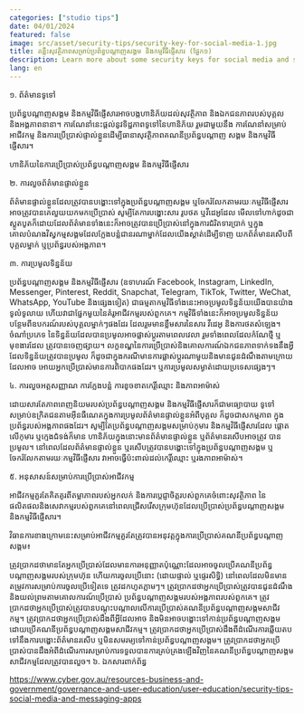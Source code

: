 ```yaml
---
categories: ["studio tips"]
date: 04/01/2024
featured: false
image: src/asset/security-tips/security-key-for-social-media-1.jpg
title: គន្លឹះសុវត្ថិភាពសម្រាប់ប្រព័ន្ធបណ្តាញសង្គម និងកម្មវិធីផ្ញើសារ (ផ្នែក១)
description: Learn more about some security keys for social media and sms.
lang: en
---
```


១. ព័ត៌មានទូទៅ

ប្រព័ន្ធបណ្តាញសង្គម និងកម្មវិធីផ្ញើសារអាចបង្កហានិភ័យដល់សុវត្ថិភាព និងឯកជនភាពរបស់បុគ្គល និងអង្គភាពនានា។ ការណែនាំនេះផ្តល់នូវទិដ្ឋភាពទូទៅនៃហានិភ័យ រួមជាមួយនឹង ការណែនាំសម្រាប់អាជីវកម្ម និងការប្រើប្រាស់ផ្ទាល់ខ្លួនដើម្បីធានាសុវត្ថិភាពគណនីប្រព័ន្ធបណ្តាញ សង្គម និងកម្មវិធីផ្ញើសារ។

ហានិភ័យនៃការប្រើប្រាស់ប្រព័ន្ធបណ្តាញសង្គម និងកម្មវិធីផ្ញើសារ

២. ការលួចព័ត៌មានផ្ទាល់ខ្លួន

ព័ត៌មានផ្ទាល់ខ្លួនដែលត្រូវបានបង្ហោះទៅក្នុងប្រព័ន្ធបណ្តាញសង្គម ឬចែករំលែកតាមរយៈកម្មវិធីផ្ញើសារ អាចត្រូវបានគេលួយយកមកប្រើប្រាស់ សូម្បីតែការបង្ហោះសារ រូបថត ឬវីដេអូដែល មើលទៅហាក់ដូចជាស្លូតបូតក៏ដោយដែលព័ត៌មានទាំងនេះក៏អាចត្រូវបានប្រើប្រាស់នៅក្នុងការជំរិតទារប្រាក់ ឬក្នុងគោលបំណងវិស្វកម្មសង្គមដែលក្លែងបន្លំជានរណាម្នាក់ដែលយើងស្គាត់ដើម្បីទាញ យកព័ត៌មានរសើបពីបុគ្គលម្នាក់ ឬប្រព័ន្ធរបស់អង្គភាព។

៣. ការប្រមូលទិន្នន័យ

ប្រព័ន្ធបណ្តាញសង្គម និងកម្មវិធីផ្ញើសារ (ឧទាហរណ៍ Facebook, Instagram, LinkedIn, Messenger, Pinterest, Reddit, Snapchat, Telegram, TikTok, Twitter, WeChat, WhatsApp, YouTube និងផ្សេងទៀត) ជាធម្មតាកម្មវិធីទាំងនេះអាចប្រមូលទិន្នន័យយើងបានយ៉ាងទូលំទូលាយ ហើយវាជាផ្នែកមួយនៃគំរូអាជីវកម្មរបស់ពួកគេ។ កម្មវិធីទាំងនេះក៏អាចប្រមូលទិន្នន័យបន្ថែមពីឧបករណ៍របស់បុគ្គលម្នាក់ៗផងដែរ ដែលរួមមានខ្លឹមសារនៃសារ វីដេអូ និងការថតសំឡេង។ ចំណាំប្រភេទ នៃទិន្នន័យដែលបានប្រមូលអាចផ្លាស់ប្តូរតាមពេលវេលា រួមទាំងពេលដែលកំណែថ្មី ឬមុខងារដែល ត្រូវបានចេញផ្សាយ។ លក្ខខណ្ឌនៃការប្រើប្រាស់និងគោលការណ៍ឯកជនភាពទាក់ទងនឹងអ្វីដែលទិន្នន័យត្រូវបានប្រមូល ក៏ដូចជាក្នុងករណីមានការផ្លាស់ប្តូរណាមួយនិងមានជូនដំណឹងតាមក្រោយដែលអាច អោយអ្នកប្រើប្រាស់មានការពិបាកផងដែរ។ ឬការប្រមូលសម្ងាត់ដោយប្រទេសផ្សេងៗ។

៤. ការលួចអត្តសញ្ញាណ ការក្លែងបន្លំ ការខូចខាតកេរ្តិ៍ឈ្មោះ និងភាពអាម៉ាស់

ដោយសារតែភាពពេញនិយមរបស់ប្រព័ន្ធបណ្តាញសង្គម និងកម្មវិធីផ្ញើសារក៏ជាមធ្យោបាយ ទូទៅសម្រាប់ឧក្រិតជនតាមអ៊ីនធឺណេតក្នុងការប្រមូលព័ត៌មានផ្ទាល់ខ្លួនអំពីបុគ្គល ក៏ដូចជាសកម្មភាព ក្នុងប្រព័ន្ធរបស់អង្គភាពផងដែរ។ សូម្បីតែប្រព័ន្ធបណ្តាញសង្គមសម្រាប់កុមារ និងកម្មវិធីផ្ញើសារដែល ផ្តោតលើកុមារ ឬក្មេងជំទង់ក៏មាន ហានិភ័យក្នុងនោះមានព័ត៌មានផ្ទាល់ខ្លួន ឬព័ត៌មានរសើបអាចត្រូវ បានប្រមូល។ នៅពេលដែលព័ត៌មានផ្ទាល់ខ្លួន ឬរសើបត្រូវបានបង្ហោះទៅក្នុងប្រព័ន្ធបណ្តាញសង្គម ឬចែករំលែកតាមរយៈកម្មវិធីផ្ញើសារ វាអាចធ្វើប៉ះពាល់ដល់កេរ្តិ៍ឈ្មោះ ឬរងភាពអាម៉ាស់។

៥. អនុសាសន៍សម្រាប់ការប្រើប្រាស់អាជីវកម្ម

អាជីវកម្មគួរតែគិតគូរពីតម្លាភាពរបស់អ្នកលក់ និងការប្តេជ្ញាចិត្តរបស់ពួកគេចំពោះសុវត្ថិភាព នៃផលិតផលនិងសេវាកម្មរបស់ពួកគេនៅពេលជ្រើសរើសក្រុមហ៊ុនដែលប្រើប្រាស់ប្រព័ន្ធបណ្តាញសង្គម និងកម្មវិធីផ្ញើសារ។

វិធានការខាងក្រោមនេះសម្រាប់អាជីវកម្មគួរតែត្រូវបានអនុវត្តក្នុងការប្រើប្រាស់គណនីប្រព័ន្ធបណ្តាញសង្គម៖

ត្រូវប្រាកដថាមានតែអ្នកប្រើប្រាស់ដែលមានការអនុញ្ញាតប៉ុណ្ណោះដែលអាចចូលប្រើគណនីប្រព័ន្ធបណ្តាញសង្គមរបស់ក្រុមហ៊ុន ហើយការចូលប្រើនោះ (ដោយផ្ទាល់ ឬផ្ទេរសិទ្ធិ) នៅពេលដែលមិនមានតម្រូវការសម្រាប់ការចូលប្រើទៀតទេ ត្រូវដកហូតភ្លាមៗ។
ត្រូវប្រាកដថាអ្នកប្រើប្រាស់ត្រូវបានជូនដំណឹង និងយល់ព្រមតាមគោលការណ៍ប្រើប្រាស់ ប្រព័ន្ធបណ្តាញសង្គមរបស់អង្គភាពរបស់ពួកគេ។
ត្រូវប្រាកដថាអ្នកប្រើប្រាស់ត្រូវបានបណ្តុះបណ្តាលលើការប្រើប្រាស់គណនីប្រព័ន្ធបណ្តាញសង្គមសាជីវកម្ម។
ត្រូវប្រាកដថាអ្នកប្រើប្រាស់ដឹងពីអ្វីដែលអាច និងមិនអាចបង្ហោះទៅកាន់ប្រព័ន្ធបណ្តាញសង្គម ដោយប្រើគណនីប្រព័ន្ធបណ្តាញសង្គមសាជីវកម្ម។
ត្រូវប្រាកដថាអ្នកប្រើប្រាស់ដឹងពីដំណើរការឆ្លើយតបទៅនឹងការបង្ហោះព័ត៌មានរសើប ឬមិនសមរម្យទៅកាន់ប្រព័ន្ធបណ្តាញសង្គម។
ត្រូវប្រាកដថាអ្នកប្រើប្រាស់បានដឹងអំពីដំណើរការសម្រាប់ការទទួលបានការគ្រប់គ្រងឡើងវិញនៃគណនីប្រព័ន្ធបណ្តាញសង្គមសាជីវកម្មដែលត្រូវបានលួច។
៦. ឯកសារពាក់ព័ន្ធ

https://www.cyber.gov.au/resources-business-and-government/governance-and-user-education/user-education/security-tips-social-media-and-messaging-apps
